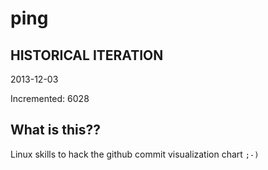 # ping

## HISTORICAL ITERATION
2013-12-03

Incremented: 6028

## What is this?? 
Linux skills to hack the github commit visualization chart `;-)`
